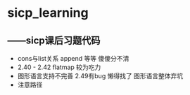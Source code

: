 # sicp_learning
## ——sicp课后习题代码  

* cons与list关系 append 等等 傻傻分不清
* 2.40 - 2.42 flatmap 较为吃力
* 图形语言支持不完善 2.49有bug 懒得找了 图形语言整体弃坑
* 注意路径

